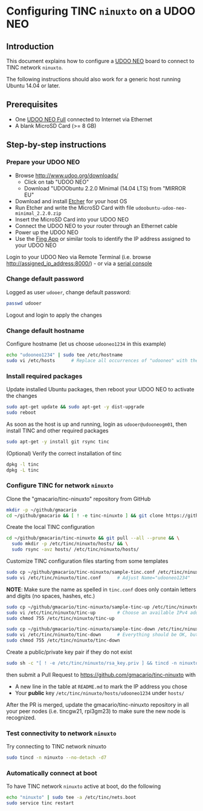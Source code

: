 # Configuring TINC `ninuxto` on a UDOO NEO

## Introduction

This document explains how to configure a [UDOO NEO](http://www.udoo.org/udoo-neo/) board to connect to TINC network `ninuxto`.

The following instructions should also work for a generic host running Ubuntu 14.04 or later.

## Prerequisites

* One [UDOO NEO Full](http://www.udoo.org/udoo-neo/) connected to Internet via Ethernet
* A blank MicroSD Card  (>= 8 GB)

## Step-by-step instructions

### Prepare your UDOO NEO

* Browse <http://www.udoo.org/downloads/>
  - Click on tab "UDOO NEO"
  - Download "UDOObuntu 2.2.0 Minimal (14.04 LTS) from "MIRROR EU"
* Download and install [Etcher](https://etcher.io/) for your host OS
* Run Etcher and write the MicroSD Card with file `udoobuntu-udoo-neo-minimal_2.2.0.zip`
* Insert the MicroSD Card into your UDOO NEO
* Connect the UDOO NEO to your router through an Ethernet cable
* Power up the UDOO NEO
* Use the [Fing App](https://www.fing.io/) or similar tools to identify the IP address assigned to your UDOO NEO

Login to your UDOO Neo via Remote Terminal (i.e. browse <http://assigned_ip_address:8000/>) - or via a [serial console](http://gmacario.github.io/howto/udoo/neo/embedded/software/development/2015/11/08/connecting-to-udoo-neo-serial-console.html)

### Change default password

Logged as user `udooer`, change default password:

```bash
passwd udooer
```

Logout and login to apply the changes

### Change default hostname

Configure hostname (let us choose `udooneo1234` in this example)

```bash
echo "udooneo1234" | sudo tee /etc/hostname
sudo vi /etc/hosts      # Replace all occurrences of "udooneo" with the new hostname
```

### Install required packages

Update installed Ubuntu packages, then reboot your UDOO NEO to activate the changes

```bash
sudo apt-get update && sudo apt-get -y dist-upgrade
sudo reboot
```

As soon as the host is up and running, login as `udooer@udooneogm01`, then install TINC and other required packages

```bash
sudo apt-get -y install git rsync tinc
```

(Optional) Verify the correct installation of tinc

```bash
dpkg -l tinc
dpkg -L tinc
```

### Configure TINC for network `ninuxto`

Clone the "gmacario/tinc-ninuxto" repository from GitHub

```bash
mkdir -p ~/github/gmacario
cd ~/github/gmacario && [ ! -e tinc-ninuxto ] && git clone https://github.com/gmacario/tinc-ninuxto
```

Create the local TINC configuration

```bash
cd ~/github/gmacario/tinc-ninuxto && git pull --all --prune && \
  sudo mkdir -p /etc/tinc/ninuxto/hosts/ && \
  sudo rsync -avz hosts/ /etc/tinc/ninuxto/hosts/
```

Customize TINC configuration files starting from some templates

```bash
sudo cp ~/github/gmacario/tinc-ninuxto/sample-tinc.conf /etc/tinc/ninuxto/tinc.conf
sudo vi /etc/tinc/ninuxto/tinc.conf      # Adjust Name="udooneo1234"
```

**NOTE**: Make sure the name as spelled in `tinc.conf` does only contain letters and digits (no spaces, hashes, etc.)

```bash
sudo cp ~/github/gmacario/tinc-ninuxto/sample-tinc-up /etc/tinc/ninuxto/tinc-up
sudo vi /etc/tinc/ninuxto/tinc-up        # Choose an available IPv4 address according to the table at README.md
sudo chmod 755 /etc/tinc/ninuxto/tinc-up
```

```bash
sudo cp ~/github/gmacario/tinc-ninuxto/sample-tinc-down /etc/tinc/ninuxto/tinc-down
sudo vi /etc/tinc/ninuxto/tinc-down      # Everything should be OK, but double check
sudo chmod 755 /etc/tinc/ninuxto/tinc-down
```

Create a public/private key pair if they do not exist

```bash
sudo sh -c "[ ! -e /etc/tinc/ninuxto/rsa_key.priv ] && tincd -n ninuxto -K4096"
```

then submit a Pull Request to <https://github.com/gmacario/tinc-ninuxto> with

* A new line in the table at `README.md` to mark the IP address you chose
* Your **public** key `/etc/tinc/ninuxto/hosts/udooneo1234` under `hosts/`

After the PR is merged, update the gmacario/tinc-ninuxto repository in all your peer nodes (i.e. tincgw21, rpi3gm23) to make sure the new node is recognized.

### Test connectivity to network `ninuxto`

Try connecting to TINC network ninuxto

```bash
sudo tincd -n ninuxto --no-detach -d7
```

### Automatically connect at boot

To have TINC network `ninuxto` active at boot, do the following

```bash
echo "ninuxto" | sudo tee -a /etc/tinc/nets.boot
sudo service tinc restart
```

<!-- EOF -->

